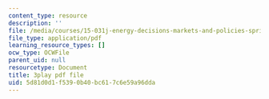 ```yaml
---
content_type: resource
description: ''
file: /media/courses/15-031j-energy-decisions-markets-and-policies-spring-2012/5d81d0d1f5390b40bc617c6e59a96dda_WpcbBk5ckas.pdf
file_type: application/pdf
learning_resource_types: []
ocw_type: OCWFile
parent_uid: null
resourcetype: Document
title: 3play pdf file
uid: 5d81d0d1-f539-0b40-bc61-7c6e59a96dda
---
```

